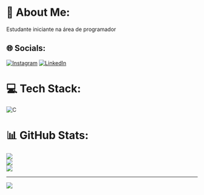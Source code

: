 # 💫 About Me:
Estudante iniciante na área de programador <br>


## 🌐 Socials:
[![Instagram](https://img.shields.io/badge/Instagram-%23E4405F.svg?logo=Instagram&logoColor=white)](https://instagram.com/https://www.instagram.com/deyvy_anthony/) [![LinkedIn](https://img.shields.io/badge/LinkedIn-%230077B5.svg?logo=linkedin&logoColor=white)](https://linkedin.com/in/https://www.linkedin.com/in/deyvygomes/) 

# 💻 Tech Stack:
![C](https://img.shields.io/badge/c-%2300599C.svg?style=for-the-badge&logo=c&logoColor=white)
# 📊 GitHub Stats:
![](https://github-readme-stats.vercel.app/api?username=Deyvy-beep&theme=gotham&hide_border=false&include_all_commits=false&count_private=false)<br/>
![](https://github-readme-streak-stats.herokuapp.com/?user=Deyvy-beep&theme=gotham&hide_border=false)<br/>
![](https://github-readme-stats.vercel.app/api/top-langs/?username=Deyvy-beep&theme=gotham&hide_border=false&include_all_commits=false&count_private=false&layout=compact)

---
[![](https://visitcount.itsvg.in/api?id=Deyvy-beep&icon=0&color=0)](https://visitcount.itsvg.in)

<!-- Proudly created with GPRM ( https://gprm.itsvg.in ) -->